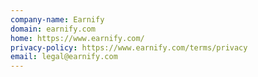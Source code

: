 ```yaml
---
company-name: Earnify
domain: earnify.com
home: https://www.earnify.com/
privacy-policy: https://www.earnify.com/terms/privacy
email: legal@earnify.com
---
```




